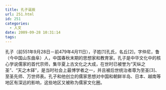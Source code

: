 ```yaml
---
title: 孔子诞辰
url: 251.html
id: 251
categories:
  - 人文
date: 2009-09-28 10:31:14
tags:
---
```


孔子（前551年9月28日－前479年4月11日），子姓\[1\]孔氏，名丘\[2\]，字仲尼，鲁（今中国山东曲阜）人，中国春秋末期的思想家和教育家。孔子是中华文化中的核心学说儒家的首代宗师，集华夏上古文化之大成，在世时已被誉为“天纵之圣”、“天之木铎”，是当时社会上最博学者之一，并且被后世统治者尊为至圣\[3\]、至圣先师、万世师表。孔子和他创立的儒家思想对中国和朝鲜半岛、日本、越南等地区有深远的影响，这些地区又被称为儒家文化圈。